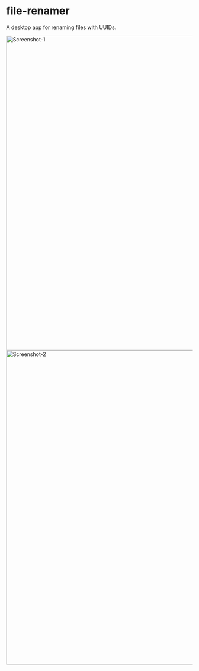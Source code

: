 # file-renamer
A desktop app for renaming files with UUIDs.

<img width="850" alt="Screenshot-1" src="https://user-images.githubusercontent.com/4325905/233872965-ab8a7455-d6c8-41fc-8ab4-1f64e59ae9a0.png">
<img width="850" alt="Screenshot-2" src="https://user-images.githubusercontent.com/4325905/233872970-14ae750d-2abe-4fde-aca2-bf83fea5d812.png">
